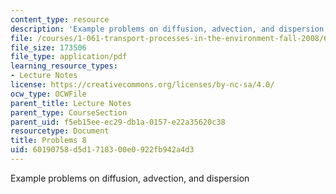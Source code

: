 ```yaml
---
content_type: resource
description: 'Example problems on diffusion, advection, and dispersion '
file: /courses/1-061-transport-processes-in-the-environment-fall-2008/60190758d5d1718300e0922fb942a4d3_problems8.pdf
file_size: 173506
file_type: application/pdf
learning_resource_types:
- Lecture Notes
license: https://creativecommons.org/licenses/by-nc-sa/4.0/
ocw_type: OCWFile
parent_title: Lecture Notes
parent_type: CourseSection
parent_uid: f5eb15ee-ec29-db1a-0157-e22a35620c38
resourcetype: Document
title: Problems 8
uid: 60190758-d5d1-7183-00e0-922fb942a4d3
---
```

Example problems on diffusion, advection, and dispersion 